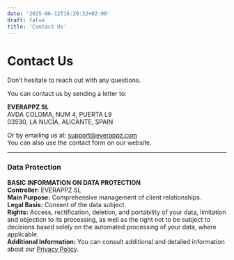 ```yaml
---
date: '2025-06-12T16:29:32+02:00'
draft: false
title: 'Contact Us'
---
```




# Contact Us

Don’t hesitate to reach out with any questions.

You can contact us by sending a letter to:

**EVERAPPZ SL**  
AVDA COLOMA, NUM 4, PUERTA L9  
03530, LA NUCÍA, ALICANTE, SPAIN

Or by emailing us at: [support@everappz.com](mailto:support@everappz.com)  
You can also use the contact form on our website.

---

### Data Protection

**BASIC INFORMATION ON DATA PROTECTION**  
**Controller:** EVERAPPZ SL  
**Main Purpose:** Comprehensive management of client relationships.  
**Legal Basis:** Consent of the data subject.  
**Rights:** Access, rectification, deletion, and portability of your data, limitation and objection to its processing, as well as the right not to be subject to decisions based solely on the automated processing of your data, where applicable.  
**Additional Information:** You can consult additional and detailed information about our [Privacy Policy](https://www.everappz.com/privacy-policy).